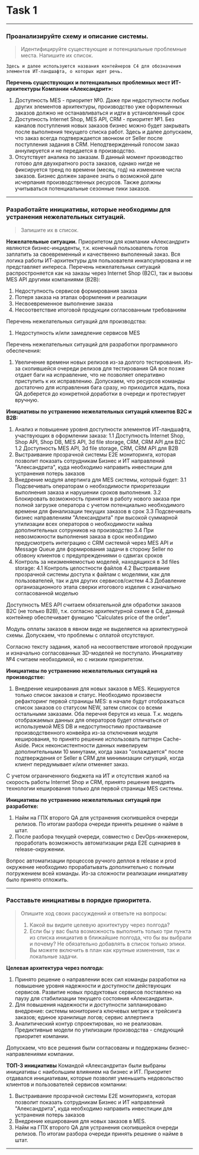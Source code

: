 # Task 1
---
### Проанализируйте схему и описание системы.
> Идентифицируйте существующие и потенциальные проблемные места. Напишите их список.

```
Здесь и далее используются названия контейнеров C4 для обозначения элементов ИТ-ландшафта, о которых идет речь.
```
**Перечень существующих и потенциальных проблемных мест ИТ-архитектуры Компании «Александрит»:**
1. Доступность MES - приоритет №0. Даже при недоступности любых других элементов архитектуры, производство уже оформленных заказов должно не останавливаться и идти в установленный срок
2. Доступность Internet Shop, MES API, CRM - приоритет №1. Без каналов поступления новых заказов бизнес можно будет закрывать после выполнения текущего списка работ. Здесь и далее допускаем, что заказ всегда подтверждается звонком от Seller после поступления задания в CRM. Неподтвержденный голосом заказ аннулируется и не передается в производство.
3. Отсутствует аналика по заказам. В данный момент производство готово для двухкратного роста заказов, однако нигде не фиксируется тренд по времени (месяц, год) на изменение числа заказов. Бизнес должен заранее знать о возможной дате исчерпания производственных ресурсов. Также должны учитываться потенциальные сезонные пики заказов.


---
### Разработайте инициативы, которые необходимы для устранения нежелательных ситуаций.
> Запишите их в список.

**Нежелательные ситуации.**
Приоритетом для компании «Александрит»  являются бизнес-инциденты, т.к. конечный пользователь готов заплатить за своевременный и качественно выполенный заказ. Вся логика работы ИТ-архитектуры для пользователя инкапсулирована и не представляет интереса.
Перечень нежелательных ситуаций распростроняется как на заказы через Internet Shop (B2C), так и вызовы MES API другими компаниями (B2B):
1. Недоступность сервисов формирования заказа
2. Потеря заказа на этапах оформления и реализации
3. Несвоевременное выполнение заказа
4. Несоответствие итоговой продукции согласованным требованиям

Перечень нежелательных ситуаций для производства:
1. Недоступность и/или замедление сервисов MES

Перечень нежелательных ситуаций для разработки программного обеспечения:
1. Увеличение времени новых релизов из-за долгого тестирования. Из-за скопившейся очереди релизов для тестирования QA все позже отдает баги на исправление, что не позволяет оперативно приступить к их исправлению. Допускаем, что ресурсов команды достаточно для исправления бага сразу, но приходится ждать, пока QA доберется до конкретной доработки в очереди и протестирует вручную.

**Инициативы по устранению нежелательных ситуаций клиентов B2C и B2B:**
1. Анализ и повышение уровня доступности элементов ИТ-ландшафта, участвующих в оформлении заказа:
1.1 Доступность Internet Shop, Shop API, Shop DB, MES API, 3d file storage, CRM, CRM API для B2C
1.2 Доступность MES API, 3d file storage, CRM, CRM API для B2B
2. Выстраивание прозрачной системы E2E мониторинга, которая позволит показать сотрудникам Бизнес и ИТ направлений "Александрита", куда необходимо направить инвестиции для устранения потерь заказов
3. Внедрение модуля алертинга для MES системы, который будет:
3.1 Подсвечивать операторам о необходимости приоритезации выполнения заказа и нарушении сроков выполнения.
3.2 Блокировать возможность принятия в работу нового заказа при полной загрузке оператора с учетом потенциально необходимого времени для финализации текущих заказов в срок
3.3 Подсвечивать бизнес направлениям "Александрита" при высокой суммарной утилизации всех операторов о необходимости найма дополнительных сотруников на производство
3.4 При невозможности выполнения заказа в срок необходимо предусмотреть интеграцию с CRM системой через MES API и Message Queue для формирования задачи в сторону Seller по обзвону клиентов с предупреждениями о сдвигах сроков
4. Контроль за неизменяемостью моделей, находящихся в 3d files storage:
4.1 Контроль целостности файлов
4.2 Выстраивание прозрачной системы доступа к файлам с моделями, как для пользователей, так и для других сервисов/систем
4.3 Добавление организационного этапа сверки итогового изделия с изначально согласованной моделью

Доступность MES API считаем обязательной для обработки заказов B2C (не только B2B), т.к. согласно архитектурной схеме в С4, данный контейнер обеспечивает функцию "Calculates price of the order".

Модуль оплаты заказов в явном виде не выделяется на архитектурной схемы. Допускаем, что проблемы с оплатой отсутствуют.

Согласно тексту задания, жалоб на несоответствие итоговой продукции и изначально согласованных 3D-моделей не поступало. Инициативу №4  считаем необходимой, но с низким приоритетом.

**Инициативы по устранению нежелательных ситуаций на производстве:**
1. Внедрение кеширования для новых заказов в MES. Кешируются только список заказов и статус. Необходимо произвести рефакторинг первой страницы MES: в начале будут отображаться список заказов со статусом NEW, затем список со всеми остальными заказами. Оба перечня берутся из кеша. Т.к. модель отображаемых данных для операторов будет отличаться от используемой MES DB и недоступностимо простаивание производственного конвейра из-за отключения модуля кеширования, то принято решение использовать паттерн Cache-Aside. Риск неконсистентности данных нивелируем дополнительными 10 минутами, когда заказ "охлаждается" после подтверждения от Seller в CRM для минимизации ситуаций, когда клиент передумывает и/или отменяет заказ.

С учетом ограниченного бюджета на ИТ и отсутствия жалоб на скорость работы Internet Shop и CRM, принято решение внедрять технологии кеширования только для первой страницы MES системы.

**Инициативы по устранению нежелательных ситуаций при разработке:**
1. Найм на ГПХ второго QA для устранения скопившейся очереди релизов. По итогам разбора очереди принять решение о найме в штат.
2. После разбора текущей очереди, совместно с DevOps-инженером, проработать возможность автоматизации ряда E2E сценариев в release-окружении.

Вопрос автоматизации процессов ручного деплоя в release и prod окружение необходимо прорабатывать дополнительно с полным погружением всей команды. Из-за сложности реализации инициативу было принято отложить.

---
### Расставьте инициативы в порядке приоритета.
> Опишите ход своих рассуждений и ответьте на вопросы:
> 1. Какой вы видите целевую архитектуру через полгода?
> 2. Если бы у вас была возможность выполнить только три пункта из списка инициатив в ближайшие полгода, что бы вы выбрали и почему? Не обязательно добавлять в список только эпики. Вы можете включить в план как крупные изменения, так и локальные задачи.

**Целевая архитектура через полгода:**
1. Принято решение о направлении всех сил команды разработки на повышение уровня надежности и доступности действующих сервисов. Развитие новых продуктовых сервисов поставлено на паузу для стабилизации текущего состояния «Александрита».
2. Для повышения надежности и доступности запланировано внедрение: системы мониторинга ключевых метрик и трейсинга заказов; единое хранилище логов; сервис аллертинга
3. Аналитический контур спроектирован, но не реализован. Предиктивные модели по утилизации производства - следующий приоритет компании.

Допускаем, что все решения были согласованы и поддержаны бизнес-направлениями компании.

**ТОП-3 инициативы**
Командой «Александрита» были выбраны инициативы с наибольшим влиянием на бизнес и ИТ. Приоритет отдавался инициативам, которые позволят уменьшить недовольство клиентов и пользователей сервисов компании:
1.  Выстраивание прозрачной системы E2E мониторинга, которая позволит показать сотрудникам Бизнес и ИТ направлений "Александрита", куда необходимо направить инвестиции для устранения потерь заказов
2. Внедрение кеширования для новых заказов в MES.
3. Найм на ГПХ второго QA для устранения скопившейся очереди релизов. По итогам разбора очереди принять решение о найме в штат.

---